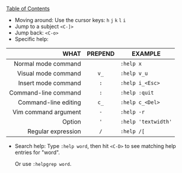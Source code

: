 [Table of Contents](../../README.md)

* Moving around: Use the cursor keys: `h` `j` `k` `l` `i`
* Jump to a subject `<C-]>`
* Jump back: `<C-o>`
* Specific help:

|                 WHAT | PREPEND | EXAMPLE             |
|---------------------:|:-------:|---------------------|
|  Normal mode command |         | `:help x`           |
|  Visual mode command |   `v_`  | `:help v_u`         |
|  Insert mode command |   `:`   | `:help i_<Esc>`     |
| Command-line command |   `:`   | `:help :quit`       |
| Command-line editing |   `c_`  | `:help c_<Del>`     |
| Vim command argument |   `-`   | `:help -r`          |
|               Option |   `'`   | `:help 'textwidth'` |
|   Regular expression |   `/`   | `:help /[`          |

* Search help: Type `:help word`, then hit `<C-D>` to see matching help 
entries for "word".

  Or use `:helpgrep word`.

